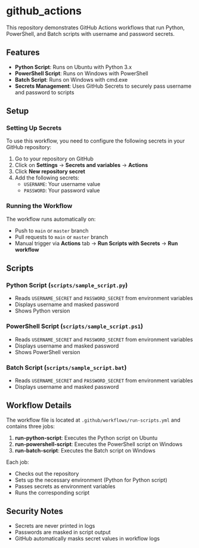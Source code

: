 # github_actions

This repository demonstrates GitHub Actions workflows that run Python, PowerShell, and Batch scripts with username and password secrets.

## Features

- **Python Script**: Runs on Ubuntu with Python 3.x
- **PowerShell Script**: Runs on Windows with PowerShell
- **Batch Script**: Runs on Windows with cmd.exe
- **Secrets Management**: Uses GitHub Secrets to securely pass username and password to scripts

## Setup

### Setting Up Secrets

To use this workflow, you need to configure the following secrets in your GitHub repository:

1. Go to your repository on GitHub
2. Click on **Settings** → **Secrets and variables** → **Actions**
3. Click **New repository secret**
4. Add the following secrets:
   - `USERNAME`: Your username value
   - `PASSWORD`: Your password value

### Running the Workflow

The workflow runs automatically on:
- Push to `main` or `master` branch
- Pull requests to `main` or `master` branch
- Manual trigger via **Actions** tab → **Run Scripts with Secrets** → **Run workflow**

## Scripts

### Python Script (`scripts/sample_script.py`)
- Reads `USERNAME_SECRET` and `PASSWORD_SECRET` from environment variables
- Displays username and masked password
- Shows Python version

### PowerShell Script (`scripts/sample_script.ps1`)
- Reads `USERNAME_SECRET` and `PASSWORD_SECRET` from environment variables
- Displays username and masked password
- Shows PowerShell version

### Batch Script (`scripts/sample_script.bat`)
- Reads `USERNAME_SECRET` and `PASSWORD_SECRET` from environment variables
- Displays username and masked password

## Workflow Details

The workflow file is located at `.github/workflows/run-scripts.yml` and contains three jobs:

1. **run-python-script**: Executes the Python script on Ubuntu
2. **run-powershell-script**: Executes the PowerShell script on Windows
3. **run-batch-script**: Executes the Batch script on Windows

Each job:
- Checks out the repository
- Sets up the necessary environment (Python for Python script)
- Passes secrets as environment variables
- Runs the corresponding script

## Security Notes

- Secrets are never printed in logs
- Passwords are masked in script output
- GitHub automatically masks secret values in workflow logs